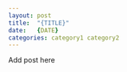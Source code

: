 ```yaml
---
layout: post
title:  "{TITLE}"
date:   {DATE}
categories: category1 category2
---
```


Add post here
